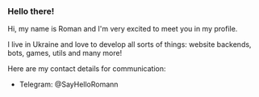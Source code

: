 ### Hello there!

Hi, my name is Roman and I'm very excited to meet you in my profile.

I live in Ukraine and love to develop all sorts of things: website backends, bots, games, utils and many more!

Here are my contact details for communication:

- Telegram: @SayHelloRomann
